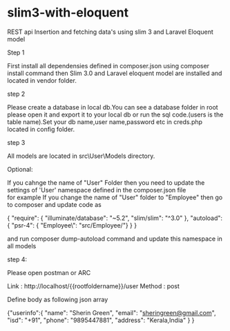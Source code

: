 # slim3-with-eloquent
REST api Insertion and fetching  data's  using slim 3 and Laravel Eloquent model  

Step 1

First install all dependensies  defined in composer.json using    composer install command
then   Slim 3.0 and Laravel eloquent model are installed and located in vendor folder.

step 2

Please create a  database in local db.You can see a database  folder in root please open it and export it to  your local db or run the sql code.(users is the table name).Set your db name,user name,password etc in creds.php located  in config folder.

step 3

All models are located in  src\User\Models  directory.

Optional:

If you cahnge the name of "User"  Folder then you need to update the  settings of 'User' namespace  defined in the composer.json file   
for example If you change the name of  "User" folder to  "Employee"  then go to composer and update code as 

{
    "require": {
        "illuminate/database": "~5.2",
        "slim/slim": "^3.0"
    },
    "autoload": {
        "psr-4": { "Employee\\": "src/Employee/"}
    }
}

and run composer dump-autoload  command and update  this namespace  in all  models 

step 4:

Please open postman or ARC 

Link : http://localhost/{{rootfoldername}}/user
Method : post

Define body as following  json array

{"userinfo":{
  "name": "Sherin Green",
  "email": "sheringreen@gmail.com",
  "isd": "+91",
  "phone": "9895447881",
  "address": "Kerala,India"
  }
}


